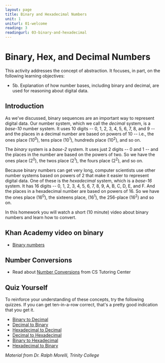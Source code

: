 ```yaml
---
layout: page
title: Binary and Hexadecimal Numbers
unit: 1
uniturl: 01-welcome
reading: 3
readingurl: 03-binary-and-hexadecimal
---
```



Binary, Hex, and Decimal Numbers
================================
This activity addresses the concept of abstraction. It focuses, in part, on the
following learning objectives:

 * 5b. Explanation of how number bases, including binary and decimal, are used
   for reasoning about digital data.


Introduction
------------

As we've discussed, binary sequences are an important way to represent digital
data. Our number system, which we call the *decimal* system, is a *base-10*
number system. It uses 10 digits -- 0, 1, 2, 3, 4, 5, 6, 7, 8, and 9 -- and the
places in a decimal number are based on powers of 10 -- i.e., the ones place
(10<sup>0</sup>), tens place (10<sup>1</sup>), hundreds place (10<sup>2</sup>),
and so on.

The *binary* system is a *base-2* system. It uses just 2 digits -- 0 and 1 -- and
the places in the number are based on the powers of two. So we have the ones place
(2<sup>0</sup>), the twos place (2<sup>1</sup>), the fours place (2<sup>2</sup>),
and so on.

Because binary numbers can get very long, computer scientists use other number
systems based on powers of 2 that make it easier to represent digital data. One
of these is the *hexadecimal* system, which is a *base-16* system. It has 16
digits -- 0, 1, 2, 3, 4, 5, 6, 7, 8, 9, A, B, C, D, E, and F. And the places in
a hexadecimal number are based on powers of 16. So we have the ones place
(16<sup>0</sup>), the sixteens place, (16<sup>1</sup>), the 256-place
(16<sup>2</sup>) and so on.

In this homework you will watch a short (10 minute) video about binary numbers
and learn how to convert.


Khan Academy video on binary
----------------------------
 * [Binary numbers](http://www.khanacademy.org/video/binary-numbers?playlist=Pre-algebra)


Number Conversions
------------------
 * Read about [Number Conversions](http://www.cstutoringcenter.com/tutorials/general/convert.php) from CS Tutoring Center


Quiz Yourself
-------------
To reinforce your understanding of these concepts, try the following quizzes. If
you can get ten-in-a-row correct, that's a pretty good indication that you get it.

 * [Binary to Decimal](http://www.cs.trincoll.edu/~ram/q/110/binary-to-decimal.html)
 * [Decimal to Binary](http://www.cs.trincoll.edu/~ram/q/110/decimal-to-binary.html)
 * [Hexadecimal to Decimal](http://www.cs.trincoll.edu/~ram/q/110/hex-to-decimal.html)
 * [Decimal to Hexadecimal](http://www.cs.trincoll.edu/~ram/q/110/decimal-to-hex.html)
 * [Binary to Hexadecimal](http://www.cs.trincoll.edu/~ram/q/110/binary-to-hex.html)
 * [Hexadecimal to Binary](http://www.cs.trincoll.edu/~ram/q/110/hex-to-binary.html)


*Material from Dr. Ralph Morelli, Trinity College*


